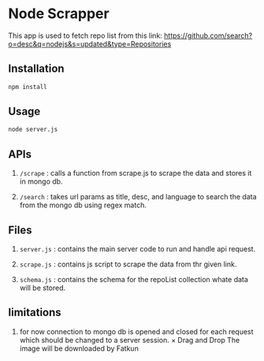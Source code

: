 # Node Scrapper

This app is used to fetch repo list from this link: https://github.com/search?o=desc&q=nodejs&s=updated&type=Repositories

## Installation

```bash
npm install
```

## Usage

```bash
node server.js
```

## APIs

1) `/scrape` : calls a function from scrape.js to scrape the data and stores it in mongo db.

2) `/search` : takes url params as title, desc, and language to search the data from the mongo db using regex match.

## Files

1) `server.js` : contains the main server code to run and handle api request.

2) `scrape.js` : contains js script to scrape the data from thr given link.

3) `schema.js` : contains the schema for the repoList collection whate data will be stored.

## limitations

1) for now connection to mongo db is opened and closed for each request which should be changed to a server session.
×
Drag and Drop
The image will be downloaded by Fatkun

